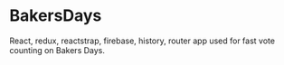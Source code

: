 # BakersDays
React, redux, reactstrap, firebase, history, router app used for fast vote counting on Bakers Days.
